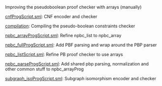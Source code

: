 Improving the pseudoboolean proof checker with arrays (manually)

[cnfProgScript.sml](cnfProgScript.sml):
CNF encoder and checker

[compilation](compilation):
Compiling the pseudo-boolean constraints checker

[npbc_arrayProgScript.sml](npbc_arrayProgScript.sml):
Refine npbc_list to npbc_array

[npbc_fullProgScript.sml](npbc_fullProgScript.sml):
Add PBF parsing and wrap around the PBP parser

[npbc_listScript.sml](npbc_listScript.sml):
Refine PB proof checker to use arrays

[npbc_parseProgScript.sml](npbc_parseProgScript.sml):
Add shared pbp parsing, normalization and other common stuff to npbc_arrayProg

[subgraph_isoProgScript.sml](subgraph_isoProgScript.sml):
Subgraph isomorphism encoder and checker
